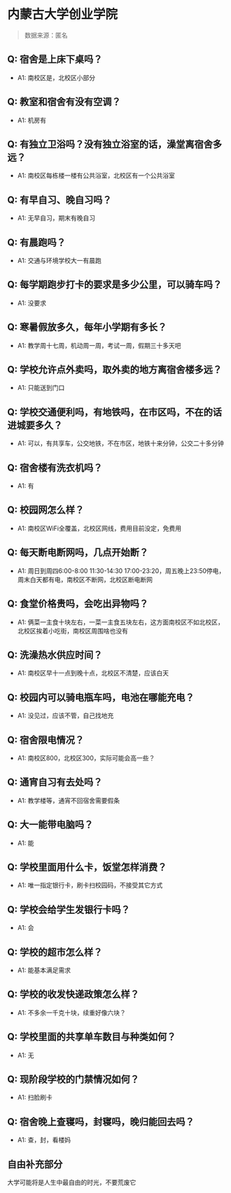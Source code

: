 # 内蒙古大学创业学院

> 数据来源：匿名

## Q: 宿舍是上床下桌吗？

- A1: 南校区是，北校区小部分

## Q: 教室和宿舍有没有空调？

- A1: 机房有

## Q: 有独立卫浴吗？没有独立浴室的话，澡堂离宿舍多远？

- A1: 南校区每栋楼一楼有公共浴室，北校区有一个公共浴室

## Q: 有早自习、晚自习吗？

- A1: 无早自习，期末有晚自习

## Q: 有晨跑吗？

- A1: 交通与环境学校大一有晨跑

## Q: 每学期跑步打卡的要求是多少公里，可以骑车吗？

- A1: 没要求

## Q: 寒暑假放多久，每年小学期有多长？

- A1: 教学周十七周，机动周一周，考试一周，假期三十多天吧

## Q: 学校允许点外卖吗，取外卖的地方离宿舍楼多远？

- A1: 只能送到门口

## Q: 学校交通便利吗，有地铁吗，在市区吗，不在的话进城要多久？

- A1: 可以，有共享车，公交地铁，不在市区，地铁十来分钟，公交二十多分钟

## Q: 宿舍楼有洗衣机吗？

- A1: 有

## Q: 校园网怎么样？

- A1: 南校区WiFi全覆盖，北校区网线，费用目前没定，免费用

## Q: 每天断电断网吗，几点开始断？

- A1: 周日到周四6:00-8:00 11:30-14:30 17:00-23:20，周五晚上23:50停电，周末白天都有电，南校区不断网，北校区断电断网

## Q: 食堂价格贵吗，会吃出异物吗？

- A1: 俩菜一主食十块左右，一菜一主食五块左右，这方面南校区不如北校区，北校区挨着小吃街，南校区周围啥也没有

## Q: 洗澡热水供应时间？

- A1: 南校区早十一点到晚十点，北校区不清楚，应该白天

## Q: 校园内可以骑电瓶车吗，电池在哪能充电？

- A1: 没见过，应该不管，自己找地充

## Q: 宿舍限电情况？

- A1: 南校区800，北校区300，实际可能会高一些？

## Q: 通宵自习有去处吗？

- A1: 教学楼等，通宵不回宿舍需要假条

## Q: 大一能带电脑吗？

- A1: 能

## Q: 学校里面用什么卡，饭堂怎样消费？

- A1: 唯一指定银行卡，刷卡扫校园码，不接受其它方式

## Q: 学校会给学生发银行卡吗？

- A1: 会

## Q: 学校的超市怎么样？

- A1: 能基本满足需求

## Q: 学校的收发快递政策怎么样？

- A1: 不多余一千克十块，续重好像六块？

## Q: 学校里面的共享单车数目与种类如何？

- A1: 无

## Q: 现阶段学校的门禁情况如何？

- A1: 扫脸刷卡

## Q: 宿舍晚上查寝吗，封寝吗，晚归能回去吗？

- A1: 查，封，看楼妈

## 自由补充部分

大学可能将是人生中最自由的时光，不要荒废它